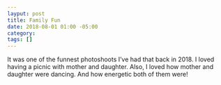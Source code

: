 ```yaml
---
layput: post
title: Family Fun
date: 2018-08-01 01:00 -05:00
category: 
tags: []
---
```


It was one of the funnest photoshoots I’ve had that back in 2018. I loved having a picnic with mother and daughter. Also, I loved how mother and daughter were dancing. And how energetic both of them were!